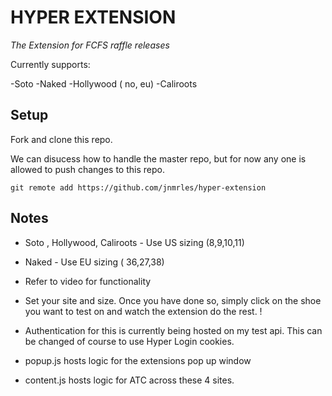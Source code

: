 # HYPER EXTENSION

_The Extension for FCFS raffle releases_

Currently supports:

-Soto
-Naked
-Hollywood ( no, eu)
-Caliroots

## Setup

Fork and clone this repo.

We can disucess how to handle the master repo, but for now any one is allowed to push changes to this repo.

```
git remote add https://github.com/jnmrles/hyper-extension

```

## Notes

- Soto , Hollywood, Caliroots - Use US sizing (8,9,10,11)
- Naked - Use EU sizing ( 36,27,38)

- Refer to video for functionality

- Set your site and size. Once you have done so, simply click on the shoe you want to test on and watch the extension do the rest. !

- Authentication for this is currently being hosted on my test api. This can be changed of course to use Hyper Login cookies.

- popup.js hosts logic for the extensions pop up window

- content.js hosts logic for ATC across these 4 sites.

